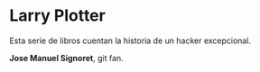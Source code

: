 # Larry Plotter 

Esta serie de libros cuentan la historia de un hacker excepcional.

**Jose Manuel Signoret**, git fan.


